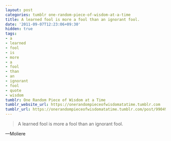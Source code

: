 ```yaml
---
layout: post
categories: tumblr one-random-piece-of-wisdom-at-a-time
title: A learned fool is more a fool than an ignorant fool.
date: '2011-09-07T12:23:06+09:30'
hidden: true
tags:
- a
- learned
- fool
- is
- more
- a
- fool
- than
- an
- ignorant
- fool
- quote
- wisdom
tumblr: One Random Piece of Wisdom at a Time
tumblr_website_url: https://onerandompieceofwisdomatatime.tumblr.com
tumblr_url: https://onerandompieceofwisdomatatime.tumblr.com/post/9904953608/a-learned-fool-is-more-a-fool-than-an-ignorant
---
```

> A learned fool is more a fool than an ignorant fool.

—Moliere&nbsp;
